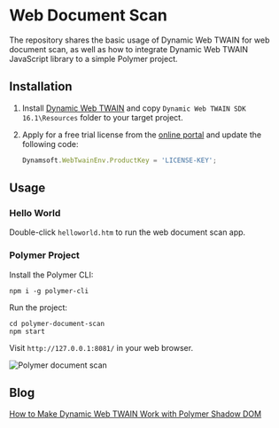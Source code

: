 # Web Document Scan
The repository shares the basic usage of Dynamic Web TWAIN for web document scan, as well as how to integrate Dynamic Web TWAIN JavaScript library to a simple Polymer project.

## Installation
1. Install [Dynamic Web TWAIN](https://www.dynamsoft.com/Downloads/WebTWAIN_Download.aspx) and copy `Dynamic Web TWAIN SDK 16.1\Resources` folder to your target project.

2. Apply for a free trial license from the [online portal](https://www.dynamsoft.com/CustomerPortal/Portal/Triallicense.aspx) and update the following code:

    ```js
    Dynamsoft.WebTwainEnv.ProductKey = 'LICENSE-KEY';
    ```

## Usage
### Hello World
Double-click `helloworld.htm` to run the web document scan app. 

### Polymer Project
Install the Polymer CLI:

```
npm i -g polymer-cli
```

Run the project:

```
cd polymer-document-scan
npm start
```

Visit `http://127.0.0.1:8081/` in your web browser.



![Polymer document scan](https://www.dynamsoft.com/codepool/wp-content/uploads/2020/08/polymer-shadow-dom-document-scan.png)

## Blog
[How to Make Dynamic Web TWAIN Work with Polymer Shadow DOM](https://www.dynamsoft.com/codepool/polymer-shadow-dom-web-document-scan.html)
